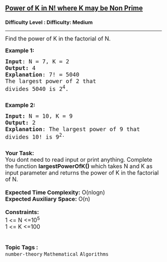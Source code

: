 <h2><a href="https://www.geeksforgeeks.org/problems/power-of-k-in-n-where-k-may-be-non-prime4206/1?page=18&difficulty=Medium&status=unsolved,attempted&sortBy=accuracy">Power of K in N! where K may be Non Prime</a></h2><h3>Difficulty Level : Difficulty: Medium</h3><hr><div class="problems_problem_content__Xm_eO"><p><span style="font-size:18px">Find the power of K in the factorial of&nbsp;N.</span><br>
<br>
<span style="font-size:18px"><strong>Example 1:</strong></span></p>

<pre><span style="font-size:18px"><strong>Input</strong>: N = 7, K = 2
<strong>Output:</strong>&nbsp;4
<strong>Explanation</strong>: 7! = 5040
The largest power of 2 that
divides 5040 is 2<sup>4</sup>.</span></pre>

<p><br>
<span style="font-size:18px"><strong>Example 2:</strong></span></p>

<pre><span style="font-size:18px"><strong>Input: </strong>N = 10, K = 9
<strong>Output:&nbsp;</strong>2
<strong>Explanation</strong>: The largest power of 9 that
divides 10! is 9<sup>2.</sup></span></pre>

<p><br>
<span style="font-size:18px"><strong>Your Task:&nbsp;&nbsp;</strong><br>
You dont need to read input or print anything. Complete the function <strong>largestPowerOfK()&nbsp;</strong>which takes N&nbsp;and K&nbsp;as input parameter and returns the power of K in the factorial of&nbsp;N.<br>
<br>
<strong>Expected Time Complexity:</strong> O(nlogn)<br>
<strong>Expected Auxiliary Space:</strong> O(n)<br>
<br>
<strong>Constraints:</strong><br>
1 &lt;= N&nbsp;&lt;=10<sup>5</sup><br>
1 &lt;= K&nbsp;&lt;=100</span></p>
</div><br><p><span style=font-size:18px><strong>Topic Tags : </strong><br><code>number-theory</code>&nbsp;<code>Mathematical</code>&nbsp;<code>Algorithms</code>&nbsp;